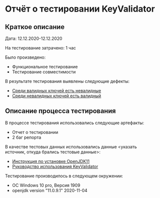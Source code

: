 # Отчёт о тестировании KeyValidator

## Краткое описание

Дата: 12.12.2020-12.12.2020 

На тестирование затрачено: 1 час

Было произведено:

* Функциональное тестирование
* Тестирование совместимости

В результате тестирования выявлены следующие дефекты:
* [Среди валидных ключей есть невалидные](https://github.com/AnyaKorosteleva/java1.1/issues/1#issue-763943347)
* [Среди невалидных ключей есть валидный](https://github.com/AnyaKorosteleva/java1.1/issues/2#issue-763948831)

## Описание процесса тестирования

В процессе тестирования использовались следующие артефакты:
* Отчет о тестировании
* 2 баг репорта

В качестве тестовых данных использовались данные <указать источник, откуда брались тестовые данные>:
* [Инструкция по установке OpenJDK11](https://github.com/netology-code/javaqa-homeworks/blob/master/intro/openjdk11-manual.md)
* [Руководство использования KeyValidator](https://github.com/netology-code/javaqa-homeworks/blob/master/intro/user-manual.md)

Тестирование производилось в следующем окружении:
* ОС Windows 10 pro, Версия 1909
* openjdk version "11.0.9.1" 2020-11-04
